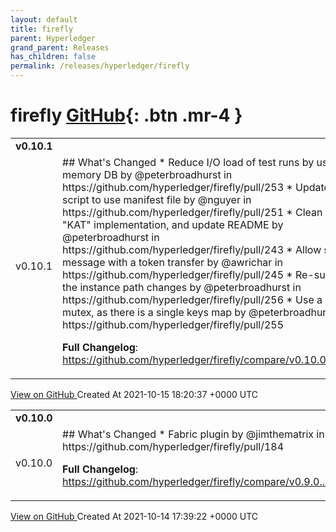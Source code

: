 ```yaml
---
layout: default
title: firefly
parent: Hyperledger
grand_parent: Releases
has_children: false
permalink: /releases/hyperledger/firefly
---
```


# firefly <span class="fs-3 right-align">[GitHub](https://github.com/hyperledger/firefly){: .btn .mr-4 }</span>


<div>
    <table>
        <tr>
            <td colspan="2">
                <b>
                    v0.10.1
                </b>
            </td>
        </tr>
        <tr>
            <td>
                <span class="chip">
                    v0.10.1
                </span>
            </td>
            <td>
                ## What's Changed
* Reduce I/O load of test runs by using memory DB by @peterbroadhurst in https://github.com/hyperledger/firefly/pull/253
* Update E2E script to use manifest file by @nguyer in https://github.com/hyperledger/firefly/pull/251
* Clean up Gen 1 "KAT" implementation, and update README by @peterbroadhurst in https://github.com/hyperledger/firefly/pull/243
* Allow sending a message with a token transfer by @awrichar in https://github.com/hyperledger/firefly/pull/245
* Re-subscribe if the instance path changes  by @peterbroadhurst in https://github.com/hyperledger/firefly/pull/256
* Use a single mutex, as there is a single keys map by @peterbroadhurst in https://github.com/hyperledger/firefly/pull/255


**Full Changelog**: https://github.com/hyperledger/firefly/compare/v0.10.0...v0.10.1
            </td>
        </tr>
    </table>
    <a href="https://github.com/hyperledger/firefly/releases/tag/v0.10.1" class=".btn">
        View on GitHub
    </a>
    <span class="right-align">
        Created At 2021-10-15 18:20:37 +0000 UTC
    </span>
</div>

<div>
    <table>
        <tr>
            <td colspan="2">
                <b>
                    v0.10.0
                </b>
            </td>
        </tr>
        <tr>
            <td>
                <span class="chip">
                    v0.10.0
                </span>
            </td>
            <td>
                ## What's Changed
* Fabric plugin by @jimthematrix in https://github.com/hyperledger/firefly/pull/184


**Full Changelog**: https://github.com/hyperledger/firefly/compare/v0.9.0...v0.10.0
            </td>
        </tr>
    </table>
    <a href="https://github.com/hyperledger/firefly/releases/tag/v0.10.0" class=".btn">
        View on GitHub
    </a>
    <span class="right-align">
        Created At 2021-10-14 17:39:22 +0000 UTC
    </span>
</div>

